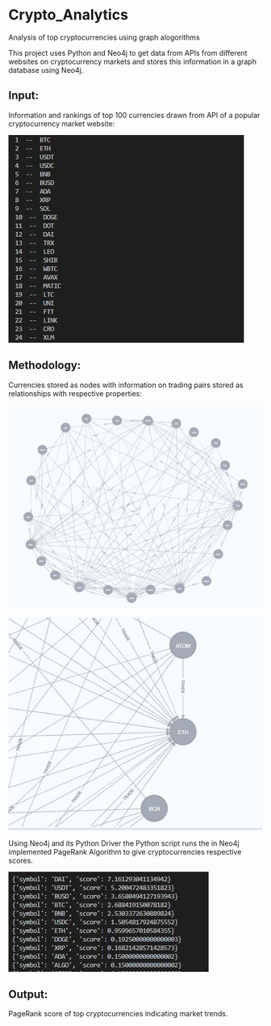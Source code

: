 # Crypto_Analytics
Analysis of top cryptocurrencies using graph alogorithms

This project uses Python and Neo4j to get data from APIs from different websites on cryptocurrency markets and stores this information in a graph database using Neo4j.

## Input:

Information and rankings of top 100 currencies drawn from API of a popular cryptocurrency market website:

![Alt text](./images/rankings.JPG)

## Methodology:

Currencies stored as nodes with information on trading pairs stored as relationships with respective properties:

![Alt text](./images/graph.JPG)

![Alt text](./images/close_up.JPG)


Using Neo4j and its Python Driver the Python script runs the in Neo4j implemented PageRank Algorithm to give cryptocurrencies respective scores.


![Alt text](./images/scores.JPG)

## Output:

PageRank score of top cryptocurrencies indicating market trends.
